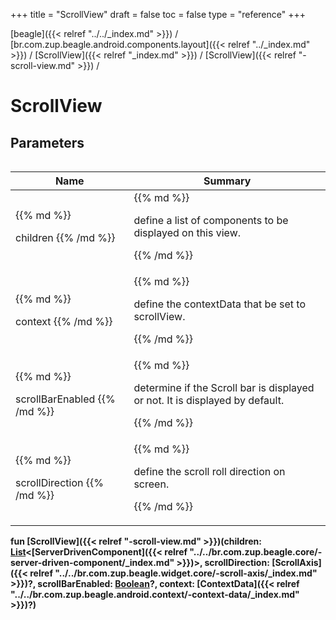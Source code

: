 +++
title = "ScrollView"
draft = false
toc = false
type = "reference"
+++

[beagle]({{< relref "../../_index.md" >}}) / [br.com.zup.beagle.android.components.layout]({{< relref "../_index.md" >}}) / [ScrollView]({{< relref "_index.md" >}}) / [ScrollView]({{< relref "-scroll-view.md" >}}) / 



# ScrollView  


## Parameters  
<table>
  
  
<table>
  
<thead>
<tr>
<th>
Name  
</th>
<th>
Summary  
</th>
  
</tr>
</thead>
<tbody>
<tr>
<td>
{{% md %}}

children
{{% /md %}}
</td>
<td>
{{% md %}}



define a list of components to be displayed on this view.


{{% /md %}}
</td>
</tr>

<tr>
<td>
{{% md %}}

context
{{% /md %}}
</td>
<td>
{{% md %}}



define the contextData that be set to scrollView.


{{% /md %}}
</td>
</tr>

<tr>
<td>
{{% md %}}

scrollBarEnabled
{{% /md %}}
</td>
<td>
{{% md %}}



determine if the Scroll bar is displayed or not. It is displayed by default.


{{% /md %}}
</td>
</tr>

<tr>
<td>
{{% md %}}

scrollDirection
{{% /md %}}
</td>
<td>
{{% md %}}



define the scroll roll direction on screen.


{{% /md %}}
</td>
</tr>

</tbody>
</table>
  
</table>
  
  
<b><b>fun [ScrollView]({{< relref "-scroll-view.md" >}})(children: [List](https://kotlinlang.org/api/latest/jvm/stdlib/kotlin.collections/-list/index.html)<[ServerDrivenComponent]({{< relref "../../br.com.zup.beagle.core/-server-driven-component/_index.md" >}})>, scrollDirection: [ScrollAxis]({{< relref "../../br.com.zup.beagle.widget.core/-scroll-axis/_index.md" >}})?, scrollBarEnabled: [Boolean](https://kotlinlang.org/api/latest/jvm/stdlib/kotlin/-boolean/index.html)?, context: [ContextData]({{< relref "../../br.com.zup.beagle.android.context/-context-data/_index.md" >}})?)</b></b>  



